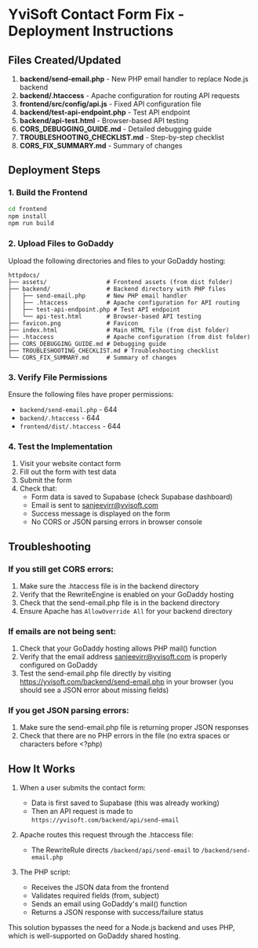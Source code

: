 # YviSoft Contact Form Fix - Deployment Instructions

## Files Created/Updated

1. **backend/send-email.php** - New PHP email handler to replace Node.js backend
2. **backend/.htaccess** - Apache configuration for routing API requests
3. **frontend/src/config/api.js** - Fixed API configuration file
4. **backend/test-api-endpoint.php** - Test API endpoint
5. **backend/api-test.html** - Browser-based API testing
6. **CORS_DEBUGGING_GUIDE.md** - Detailed debugging guide
7. **TROUBLESHOOTING_CHECKLIST.md** - Step-by-step checklist
8. **CORS_FIX_SUMMARY.md** - Summary of changes

## Deployment Steps

### 1. Build the Frontend
```bash
cd frontend
npm install
npm run build
```

### 2. Upload Files to GoDaddy

Upload the following directories and files to your GoDaddy hosting:

```
httpdocs/
├── assets/                 # Frontend assets (from dist folder)
├── backend/                # Backend directory with PHP files
│   ├── send-email.php      # New PHP email handler
│   ├── .htaccess           # Apache configuration for API routing
│   ├── test-api-endpoint.php # Test API endpoint
│   └── api-test.html       # Browser-based API testing
├── favicon.png             # Favicon
├── index.html              # Main HTML file (from dist folder)
├── .htaccess               # Apache configuration (from dist folder)
├── CORS_DEBUGGING_GUIDE.md # Debugging guide
├── TROUBLESHOOTING_CHECKLIST.md # Troubleshooting checklist
└── CORS_FIX_SUMMARY.md     # Summary of changes
```

### 3. Verify File Permissions

Ensure the following files have proper permissions:
- `backend/send-email.php` - 644
- `backend/.htaccess` - 644
- `frontend/dist/.htaccess` - 644

### 4. Test the Implementation

1. Visit your website contact form
2. Fill out the form with test data
3. Submit the form
4. Check that:
   - Form data is saved to Supabase (check Supabase dashboard)
   - Email is sent to sanjeevirr@yvisoft.com
   - Success message is displayed on the form
   - No CORS or JSON parsing errors in browser console

## Troubleshooting

### If you still get CORS errors:
1. Make sure the .htaccess file is in the backend directory
2. Verify that the RewriteEngine is enabled on your GoDaddy hosting
3. Check that the send-email.php file is in the backend directory
4. Ensure Apache has `AllowOverride All` for your backend directory

### If emails are not being sent:
1. Check that your GoDaddy hosting allows PHP mail() function
2. Verify that the email address sanjeevirr@yvisoft.com is properly configured on GoDaddy
3. Test the send-email.php file directly by visiting https://yvisoft.com/backend/send-email.php in your browser (you should see a JSON error about missing fields)

### If you get JSON parsing errors:
1. Make sure the send-email.php file is returning proper JSON responses
2. Check that there are no PHP errors in the file (no extra spaces or characters before <?php)

## How It Works

1. When a user submits the contact form:
   - Data is first saved to Supabase (this was already working)
   - Then an API request is made to `https://yvisoft.com/backend/api/send-email`
   
2. Apache routes this request through the .htaccess file:
   - The RewriteRule directs `/backend/api/send-email` to `/backend/send-email.php`
   
3. The PHP script:
   - Receives the JSON data from the frontend
   - Validates required fields (from, subject)
   - Sends an email using GoDaddy's mail() function
   - Returns a JSON response with success/failure status

This solution bypasses the need for a Node.js backend and uses PHP, which is well-supported on GoDaddy shared hosting.